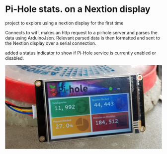 # Pi-Hole stats. on a Nextion display
project to explore using a nextion display for the first time

Connects to wifi, makes an http request to a pi-hole server and parses the data using ArduinoJson. Relevant parsed data is then formatted and sent to the Nextion display over a serial connection. 

added a status indicator to show if Pi-Hole service is currently enabled or disabled. 


![PiHoleNextion](https://raw.githubusercontent.com/arejaycodes/piholenextion/master/images/pihole-nextion-status-1.png "Front of Pi-Hole Nextion Display with status indicator added")

